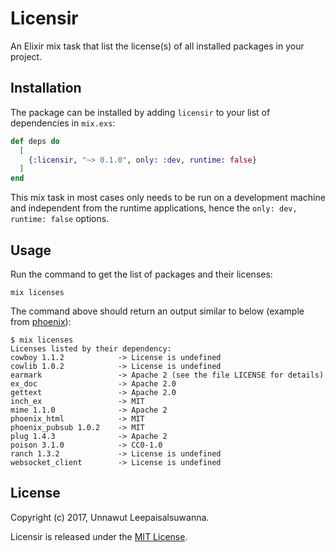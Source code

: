 # Licensir

An Elixir mix task that list the license(s) of all installed packages in your project.

## Installation

The package can be installed by adding `licensir` to your list of dependencies in `mix.exs`:

```elixir
def deps do
  [
    {:licensir, "~> 0.1.0", only: :dev, runtime: false}
  ]
end
```

This mix task in most cases only needs to be run on a development machine and independent from the runtime applications, hence the `only: dev, runtime: false` options.

## Usage

Run the command to get the list of packages and their licenses:

```shell
mix licenses
```

The command above should return an output similar to below (example from [phoenix](https://github.com/phoenixframework/phoenix)):

```shell
$ mix licenses
Licenses listed by their dependency:
cowboy 1.1.2            -> License is undefined
cowlib 1.0.2            -> License is undefined
earmark                 -> Apache 2 (see the file LICENSE for details)
ex_doc                  -> Apache 2.0
gettext                 -> Apache 2.0
inch_ex                 -> MIT
mime 1.1.0              -> Apache 2
phoenix_html            -> MIT
phoenix_pubsub 1.0.2    -> MIT
plug 1.4.3              -> Apache 2
poison 3.1.0            -> CC0-1.0
ranch 1.3.2             -> License is undefined
websocket_client        -> License is undefined
```

## License

Copyright (c) 2017, Unnawut Leepaisalsuwanna.

Licensir is released under the [MIT License](LICENSE.md).
